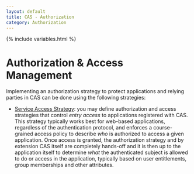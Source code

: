 ```yaml
---
layout: default
title: CAS - Authorization
category: Authorization
---
```


{% include variables.html %}

# Authorization & Access Management

Implementing an authorization strategy to protect applications and relying 
parties in CAS can be done using the following strategies: 

- [Service Access Strategy](../services/Configuring-Service-Access-Strategy.html): you may define authorization 
and access strategies that control *entry access* to applications registered with CAS. This strategy typically works best
for web-based applications, regardless of the authentication protocol, and enforces a course-grained access policy
to describe *who* is authorized to access a given application. Once access is granted, the authorization strategy and
by extension CAS itself are completely hands-off and it is then up to the application itself to determine *what* the authenticated
subject is allowed to do or access in the application, typically based on user entitlements, group memberships and other attributes.
